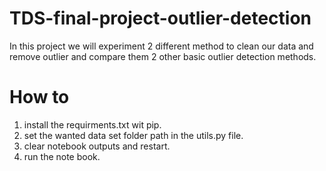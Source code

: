 # TDS-final-project-outlier-detection
In this project we will experiment 2 different method to clean our data and remove outlier and compare them 2 other basic outlier detection methods.

# How to
1. install the requirments.txt wit pip.
2. set the wanted data set folder path in the utils.py file.
3. clear notebook outputs and restart.
4. run the note book.
